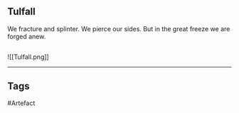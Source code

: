 ## Tulfall
We fracture and splinter.
We pierce our sides.
But in the great freeze we are forged anew.
## 
![[Tulfall.png]]

---
## Tags
#Artefact